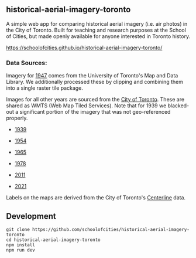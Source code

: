 ## historical-aerial-imagery-toronto

A simple web app for comparing historical aerial imagery (i.e. air photos) in the City of Toronto. Built for teaching and research purposes at the School of Cities, but made openly available for anyone interested in Toronto history.

https://schoolofcities.github.io/historical-aerial-imagery-toronto/

### Data Sources:

Imagery for [1947](https://mdl.library.utoronto.ca/collections/geospatial-data/toronto-aerial-photographs-1947-black-and-white-and-colourized) comes from the University of Toronto's Map and Data Library. We additionally processed these by clipping and combining them into a single raster tile package.

Images for all other years are sourced from the [City of Toronto](https://open.toronto.ca/dataset/web-map-services/). These are shared as WMTS (Web Map Tiled Services). Note that for 1939 we blacked-out a significant portion of the imagery that was not geo-referenced properly.

- [1939](https://gis.toronto.ca/arcgis/rest/services/basemap/cot_historic_aerial_1939/MapServer/WMTS/) 

- [1954](https://gis.toronto.ca/arcgis/rest/services/basemap/cot_historic_aerial_1954/MapServer/WMTS/)

- [1965](https://gis.toronto.ca/arcgis/rest/services/basemap/cot_historic_aerial_1965/MapServer/WMTS/)

- [1978](https://gis.toronto.ca/arcgis/rest/services/basemap/cot_historic_aerial_1978/MapServer/WMTS/)

- [2011](https://gis.toronto.ca/arcgis/rest/services/primary/cot_ortho_2011_color_10cm_webm/MapServer/WMTS/)

- [2021](https://gis.toronto.ca/arcgis/rest/services/basemap/cot_ortho/MapServer/WMTS)

Labels on the maps are derived from the City of Toronto's [Centerline](https://open.toronto.ca/dataset/toronto-centreline-tcl/) data.


## Development

```
git clone https://github.com/schoolofcities/historical-aerial-imagery-toronto
cd historical-aerial-imagery-toronto
npm install
npm run dev
```

